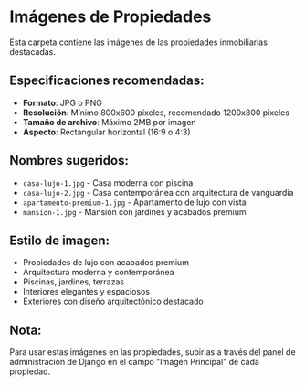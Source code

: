 # Imágenes de Propiedades

Esta carpeta contiene las imágenes de las propiedades inmobiliarias destacadas.

## Especificaciones recomendadas:

- **Formato**: JPG o PNG
- **Resolución**: Mínimo 800x600 píxeles, recomendado 1200x800 píxeles
- **Tamaño de archivo**: Máximo 2MB por imagen
- **Aspecto**: Rectangular horizontal (16:9 o 4:3)

## Nombres sugeridos:

- `casa-lujo-1.jpg` - Casa moderna con piscina
- `casa-lujo-2.jpg` - Casa contemporánea con arquitectura de vanguardia
- `apartamento-premium-1.jpg` - Apartamento de lujo con vista
- `mansion-1.jpg` - Mansión con jardines y acabados premium

## Estilo de imagen:

- Propiedades de lujo con acabados premium
- Arquitectura moderna y contemporánea
- Piscinas, jardines, terrazas
- Interiores elegantes y espaciosos
- Exteriores con diseño arquitectónico destacado

## Nota:

Para usar estas imágenes en las propiedades, subirlas a través del panel de administración de Django en el campo "Imagen Principal" de cada propiedad.













